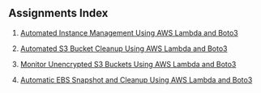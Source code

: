 ## Assignments Index

1. [Automated Instance Management Using AWS Lambda and Boto3](assignment-1/README.md)

2. [Automated S3 Bucket Cleanup Using AWS Lambda and Boto3](assignment-2/README.md)

3. [Monitor Unencrypted S3 Buckets Using AWS Lambda and Boto3](assignment-3/README.md)

3. [Automatic EBS Snapshot and Cleanup Using AWS Lambda and Boto3](assignment-4/README.md)